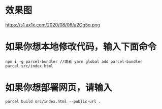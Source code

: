 # 效果图
  https://s1.ax1x.com/2020/08/06/a2Og5q.png
# 如果你想本地修改代码，输入下面命令
```
npm i -g parcel-bundler //或者 yarn global add parcel-bundler
parcel src/index.html
```
# 如果你想部署网页，请输入
```
parcel build src/index.html --public-url .
```

